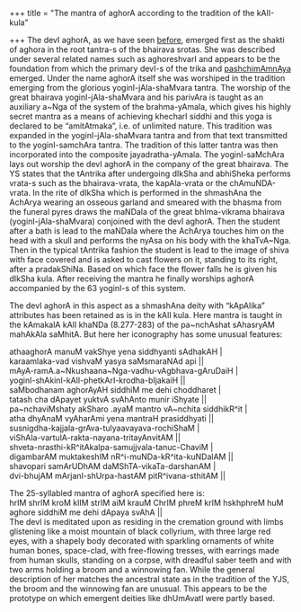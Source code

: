 +++
title = "The mantra of aghorA according to the tradition of the kAlI-kula"

+++
The devI aghorA, as we have seen
[before](https://manasataramgini.wordpress.com/2010/01/05/a-discursion-on-the-sanatkumariya-panchabrahma-siddha-shamkara-tantra-and-the-early-evolution-of-the-dakshinashaiva-system/),
emerged first as the shakti of aghora in the root tantra-s of the
bhairava srotas. She was described under several related names such as
aghoreshvarI and appears to be the foundation from which the primary
devI-s of the trika and
[pashchimAmnAya](https://manasataramgini.wordpress.com/2006/12/05/paschimamnayeshvari-and-shiva-of-the-shikha/)
emerged. Under the name aghorA itself she was worshiped in the tradition
emerging from the glorious yoginI-jAla-shaMvara tantra. The worship of
the great bhairava yoginI-jAla-shaMvara and his parivAra is taught as an
auxiliary a\~Nga of the system of the brahma-yAmala, which gives his
highly secret mantra as a means of achieving khecharI siddhi and this
yoga is declared to be “amitAtmaka”, i.e. of unlimited nature. This
tradition was expanded in the yoginI-jAla-shaMvara tantra and from that
text transmitted to the yoginI-samchAra tantra. The tradition of this
latter tantra was then incorporated into the composite
jayadratha-yAmala. The yoginI-saMchAra lays out worship the devI aghorA
in the company of the great bhairava. The YS states that the tAntrika
after undergoing dIkSha and abhiSheka performs vrata-s such as the
bhairava-vrata, the kapAla-vrata or the chAmuNDA-vrata. In the rite of
dIkSha which is performed in the shmashAna the AchArya wearing an
osseous garland and smeared with the bhasma from the funeral pyres draws
the maNDala of the great bhIma-vikrama bhairava (yoginI-jAla-shaMvara)
conjoined with the devI aghorA. Then the student after a bath is lead to
the maNDala where the AchArya touches him on the head with a skull and
performs the nyAsa on his body with the khaTvA\~Nga. Then in the typical
tAntrika fashion the student is lead to the image of shiva with face
covered and is asked to cast flowers on it, standing to its right, after
a pradakShiNa. Based on which face the flower falls he is given his
dIkSha kula. After receiving the mantra he finally worships aghorA
accompanied by the 63 yoginI-s of this system.

The devI aghorA in this aspect as a shmashAna deity with “kApAlika”
attributes has been retained as is in the kAlI kula. Here mantra is
taught in the kAmakalA kAlI khaNDa (8.277-283) of the pa\~nchAshat
sAhasryAM mahAkAla saMhitA. But here her iconography has some unusual
features:

athaaghorA manuM vakShye yena siddhyanti sAdhakAH |  
karaamlaka-vad vishvaM yasya saMsmaraNAd api ||  
mAyA-ramA.a\~Nkushaana\~Nga-vadhu-vAgbhava-gAruDaiH |  
yoginI-shAkinI-kAlI-phetkArI-krodha-bIjakaiH ||  
saMbodhanam aghorAyAH siddhiM me dehi choddharet |  
tatash cha dApayet yuktvA svAhAnto munir iShyate ||  
pa\~nchaviMshaty akSharo .ayaM mantro vA\~nchita siddhikR^it |  
atha dhyAnaM vyAharAmi yena mantraH prasiddhyati ||  
susnigdha-kajjala-grAva-tulyaavayava-rochiShaM |  
viShAla-vartulA-rakta-nayana-tritayAnvitAM ||  
shveta-nrasthi-kR^itAkalpa-samujjvala-tanuc-ChaviM |  
digambarAM muktakeshIM nR^i-muNDa-kR^ita-kuNDalAM ||  
shavopari samArUDhAM daMShTA-vikaTa-darshanAM |  
dvi-bhujAM mArjanI-shUrpa-hastAM pitR^ivana-sthitAM ||

The 25-syllabled mantra of aghorA specified here is:  
hrIM shrIM kroM klIM strIM aiM krauM ChrIM phreM krIM hskhphreM huM
aghore siddhiM me dehi dApaya svAhA ||  
The devI is meditated upon as residing in the cremation ground with
limbs glistening like a moist mountain of black collyrium, with three
large red eyes, with a shapely body decorated with sparkling ornaments
of white human bones, space-clad, with free-flowing tresses, with
earrings made from human skulls, standing on a corpse, with dreadful
saber teeth and with two arms holding a broom and a winnowing fan. While
the general description of her matches the ancestral state as in the
tradition of the YJS, the broom and the winnowing fan are unusual. This
appears to be the prototype on which emergent deities like dhUmAvatI
were partly based.
